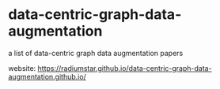 # data-centric-graph-data-augmentation
a list of data-centric graph data augmentation papers

website: https://radiumstar.github.io/data-centric-graph-data-augmentation.github.io/
